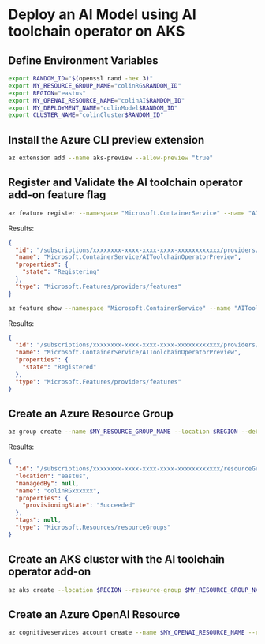 # Deploy an AI Model using AI toolchain operator on AKS

## Define Environment Variables
```bash
export RANDOM_ID="$(openssl rand -hex 3)"
export MY_RESOURCE_GROUP_NAME="colinRG$RANDOM_ID"
export REGION="eastus"
export MY_OPENAI_RESOURCE_NAME="colinAI$RANDOM_ID"
export MY_DEPLOYMENT_NAME="colinModel$RANDOM_ID"
export CLUSTER_NAME="colinCluster$RANDOM_ID"
```
## Install the Azure CLI preview extension

```bash
az extension add --name aks-preview --allow-preview "true"
```

## Register and Validate the AI toolchain operator add-on feature flag

```bash
az feature register --namespace "Microsoft.ContainerService" --name "AIToolchainOperatorPreview"
```

Results:
<!-- expected_similarity=0.7 -->
```JSON
{
  "id": "/subscriptions/xxxxxxxx-xxxx-xxxx-xxxx-xxxxxxxxxxxx/providers/Microsoft.Features/providers/Microsoft.ContainerService/features/AIToolchainOperatorPreview",
  "name": "Microsoft.ContainerService/AIToolchainOperatorPreview",
  "properties": {
    "state": "Registering"
  },
  "type": "Microsoft.Features/providers/features"
}
```
```bash
az feature show --namespace "Microsoft.ContainerService" --name "AIToolchainOperatorPreview"
```

Results:
<!-- expected_similarity=0.7 -->
```JSON
{
  "id": "/subscriptions/xxxxxxxx-xxxx-xxxx-xxxx-xxxxxxxxxxxx/providers/Microsoft.Features/providers/Microsoft.ContainerService/features/AIToolchainOperatorPreview",
  "name": "Microsoft.ContainerService/AIToolchainOperatorPreview",
  "properties": {
    "state": "Registered"
  },
  "type": "Microsoft.Features/providers/features"
}
```

## Create an Azure Resource Group

```bash
az group create --name $MY_RESOURCE_GROUP_NAME --location $REGION --debug
```

Results:
<!-- expected_similarity=0.7 -->
```JSON
{
  "id": "/subscriptions/xxxxxxxx-xxxx-xxxx-xxxx-xxxxxxxxxxxx/resourceGroups/colinRGxxxxxx",
  "location": "eastus",
  "managedBy": null,
  "name": "colinRGxxxxxx",
  "properties": {
    "provisioningState": "Succeeded"
  },
  "tags": null,
  "type": "Microsoft.Resources/resourceGroups"
}
```
## Create an AKS cluster with the AI toolchain operator add-on 

```bash
az aks create --location $REGION --resource-group $MY_RESOURCE_GROUP_NAME --name $CLUSTER_NAME --enable-oidc-issuer --enable-ai-toolchain-operator
```

## Create an Azure OpenAI Resource

```bash
az cognitiveservices account create --name $MY_OPENAI_RESOURCE_NAME --resource-group $MY_RESOURCE_GROUP_NAME --location $REGION --kind OpenAI --sku s0
```